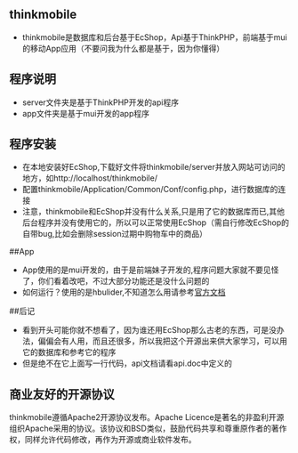 ## thinkmobile
*  thinkmobile是数据库和后台基于EcShop，Api基于ThinkPHP，前端基于mui的移动App应用（不要问我为什么都是基于，因为你懂得）

## 程序说明
*  server文件夹是基于ThinkPHP开发的api程序
*  app文件夹是基于mui开发的app程序

## 程序安装

*  在本地安装好EcShop,下载好文件将thinkmobile/server并放入网站可访问的地方，如http://localhost/thinkmobile/
*  配置thinkmobile/Application/Common/Conf/config.php，进行数据库的连接
*  注意，thinkmobile和EcShop并没有什么关系,只是用了它的数据库而已,其他后台程序并没有使用它的，所以可以正常使用EcShop（需自行修改EcShop的自带bug,比如会删除session过期中购物车中的商品）

##App

*  App使用的是mui开发的，由于是前端妹子开发的,程序问题大家就不要见怪了，你们看着改吧，不过大部分功能还是没什么问题的
*  如何运行？使用的是hbulider,不知道怎么用请参考[官方文档](http://www.dcloud.io/)

##后记
*  看到开头可能你就不想看了，因为谁还用EcShop那么古老的东西，可是没办法，偏偏会有人用，而且还很多，所以我把这个开源出来供大家学习，可以用它的数据库和参考它的程序
*  但是绝不在它上面写一行代码，api文档请看api.doc中定义的

## 商业友好的开源协议

thinkmobile遵循Apache2开源协议发布。Apache Licence是著名的非盈利开源组织Apache采用的协议。该协议和BSD类似，鼓励代码共享和尊重原作者的著作权，同样允许代码修改，再作为开源或商业软件发布。
